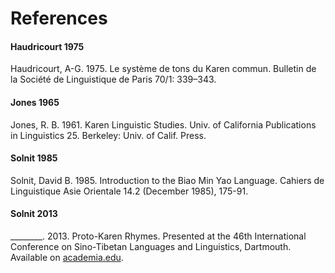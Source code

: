# References
#### Haudricourt 1975
Haudricourt, A-G.  1975. Le système de tons du Karen commun. Bulletin de la Société de Linguistique de Paris 70/1: 339–343.
#### Jones 1965
Jones, R. B. 1961. Karen Linguistic Studies. Univ. of California Publications in Linguistics 25. Berkeley: Univ. of Calif. Press.
#### Solnit 1985
Solnit, David B. 1985. Introduction to the Biao Min Yao Language.  Cahiers de Linguistique Asie Orientale 14.2 (December 1985), 175-91.
#### Solnit 2013
\________. 2013. Proto-Karen Rhymes. Presented at the 46th International Conference on Sino-Tibetan Languages and Linguistics, Dartmouth. Available on [academia.edu](https://www.academia.edu/4211900/Proto-Karen_Rhymes).

